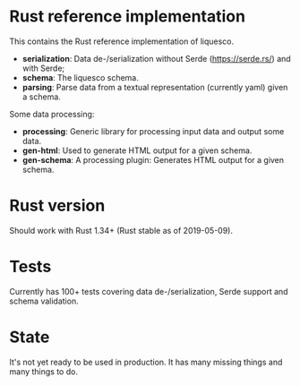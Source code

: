 # Rust reference implementation

This contains the Rust reference implementation of liquesco.

 * **serialization**: Data de-/serialization without Serde (https://serde.rs/) and with Serde; 
 * **schema**: The liquesco schema.
 * **parsing**: Parse data from a textual representation (currently yaml) given a schema.
 
Some data processing:
 
 * **processing**: Generic library for processing input data and output some data.
 * **gen-html**: Used to generate HTML output for a given schema.
 * **gen-schema**: A processing plugin: Generates HTML output for a given schema.

# Rust version

Should work with Rust 1.34+ (Rust stable as of 2019-05-09).

# Tests

Currently has 100+ tests covering data de-/serialization, Serde support and schema validation.

# State

It's not yet ready to be used in production. It has many missing things and many things to do.
